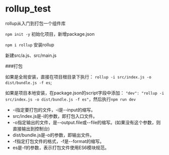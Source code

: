 # rollup_test
rollup从入门到打包一个组件库

`npm init -y`
初始化项目，新增package.json

`npm i rollup`
安装rollup

新建src/a.js、src/main.js

###打包

如果是全局安装，直接在项目根目录下执行：
`rollup -i src/index.js -o dist/bundle.js -f es`;

如果是项目本地安装，在package.json的script字段中添加：
`"dev": "rollup -i src/index.js -o dist/bundle.js -f es"`，然后执行`npm run dev`

* -i指定要打包的文件，-i是--input的缩写。
* src/index.js是-i的参数，即打包入口文件。
* -o指定输出的文件，是--output.file或--file的缩写。(如果没有这个参数，则直接输出到控制台)
* dist/bundle.js是-o的参数，即输出文件。
* -f指定打包文件的格式，-f是--format的缩写。
* es是-f的参数，表示打包文件使用ES6模块规范。






